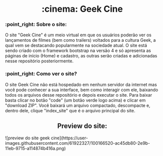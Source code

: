<h1 align="center">:cinema: Geek Cine</h1>

<h3>:point_right: Sobre o site: </h3>
<p>O site "Geek Cine" é um meio virtual em que os usuários poderão ver os lançamentos de filmes (bem como trailers) voltados para a cultura Geek, a qual vem se destacando popularmente na sociedade atual. O site está sendo criado com o framework bootstrap na versão 4 e só apresenta as páginas de início (Home) e cadastro, as outras serão criadas e adicionadas nesse repositório posteriormente.</p>

<h3>:point_right: Como ver o site? </h3>
<p>O site Geek Cine não está hospedado em nenhum servidor da internet mas você pode conhecer a sua interface, bem como interagir com ele, baixando todos os arquivos desse repositório e depois executar o site. Para baixar basta clicar no botão "code" (um botão verde logo acima) e clicar em "download ZIP". Você baixará um arquivo compactado, descompacte e, dentro dele, clique "index_site" que é o arquivo principal do site.
</p>

<h2 align="center">Preview do site: </h2>
![preview do site geek cine](https://user-images.githubusercontent.com/61922327/100166520-ac45db80-2e9b-11eb-9715-a114874b416a.png)
